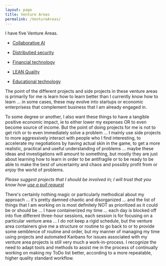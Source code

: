 ```yaml
---
layout: page
title: Venture Areas
permalink: /VentureAreas/
---
```


I have five Venture Areas.

  * [Collaborative AI](http://markbruns.github.io/collaborativeai/2017/12/15/Collaborative-AI.html)

  * [Distributied security](http://markbruns.github.io/distsec/2017/11/15/Distributed-Security.html)

  * [Financial technology](http://markbruns.github.io/fintech/2017/10/15/Financial-Technology.html)

  * [LEAN Quality](http://markbruns.github.io/leanquality/2017/09/15/Lean-Quality.html)

  * [Educational technology](http://markbruns.github.io/edtech/2017/09/15/Education-Technology.html)

The point of the different projects and side projects in these venture areas is primarily for me is learn how to learn better than I currently know how to learn ... in some cases, these may evolve into startups or economic enterprisess that complement business that I am already engaged in.  

To some degree or another, I also want these  things to have a tangible positive economic impact, ie to either lower my expenses OR to even become source of income. But the point of doing projects for me is not to get rich or to even immediately solve a problem ... I mainly use side projects to more aggressively interact with people who I find interesting, to accelerate my negotiations by having actual skin in the game, to get a more realistic, practical and useful understanding of problems ... maybe these ideas and investigations will amount to something, but mostly they are just about learning how to learn in order to be antifragile or to be ready to be able to make the best of uncertainty and chaos and possibly profit from or *enjoy* the world of problems.

*Please suggest projects that I should be involved in; I will trust that you know how [use a pull request](https://github.com/MarkBruns/MarkBruns.github.io/pulls)*

There's certainly nothing magic or particularly methodical about my approach ... it's pretty damned chaotic and disorganized ... and the list of things that I am working on is most definitely NOT as prioritized as it could be or should be ... I have containerized my time ... each day is blocked off into five different three-hour sessions, each session is for focusing on a particular venture area ... I do not keep a rigid schedule, but the venture area containers give me a structure or routine to go back to or to provide some semblence of routine and order, but my manner of managing my time using projects and automated Kanbans for issues associated with my venture area projects is still very much a work-in-process.  I recognize the need to adapt tools and methods to assist me in the process of continually working on making my ToDo list better, according to a more repeatable, higher quality standard workflow.
